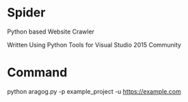 # Spider
Python based Website Crawler

Written Using Python Tools for Visual Studio 2015 Community

# Command
python aragog.py -p example_project -u https://example.com